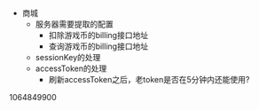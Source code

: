 - 商城
    - 服务器需要提取的配置
        - 扣除游戏币的billing接口地址
        - 查询游戏币的billing接口地址
    - sessionKey的处理
    - accessToken的处理
        - 刷新accessToken之后，老token是否在5分钟内还能使用?
        
1064849900